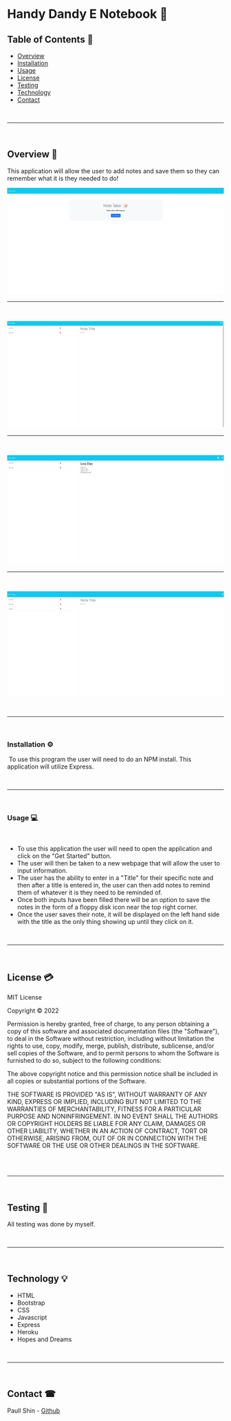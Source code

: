 # __Handy Dandy E Notebook__ 📓

## __Table of Contents__ 📄
* [Overview](#overview-🔎)
* [Installation](#installation-⚙️)
* [Usage](#usage-💻)
* [License](#license-💳)
* [Testing](#testing-📝)
* [Technology](#technology-💡)
* [Contact](#contact-☎)


<br>
<hr>
<br>

## __Overview__ 🔎

This application will allow the user to add notes and save them so they can remember what it is they needed to do!

![screenshots](./public/assets/img/Screenshot%202023-02-08%2015.22.23.png)

<hr>
<br>

![screenshots](./public/assets/img/Screenshot%202023-02-08%2015.22.29.png)
<hr>
<br>

![screenshots](./public/assets/img/Screenshot%202023-02-08%2015.23.32.png)
<hr>
<br>

![screenshots](./public/assets/img/Screenshot%202023-02-08%2015.23.38.png)

<br>
<hr>
<br>

### __Installation__ ⚙️
​
To use this program the user will need to do an NPM install. This application will utilize Express.

<br>
<hr>
<br>

### __Usage__ 💻
<br>

* To use this application the user will need to open the application and click on the "Get Started" button. 
* The user will then be taken to a new webpage that will allow the user to input information.
* The user has the ability to enter in a "Title" for their specific note and then after a title is entered in, the user can then add notes to remind them of whatever it is they need to be reminded of.
* Once both inputs have been filled there will be an option to save the notes in the form of a floppy disk icon near the top right corner. 
* Once the user saves their note, it will be displayed on the left hand side with the title as the only thing showing up until they click on it.

<br>
<hr>
<br>

## __License__ 💳
MIT License

Copyright © 2022

Permission is hereby granted, free of charge, to any person obtaining a copy of this software and associated documentation files (the "Software"), to deal in the Software without restriction, including without limitation the rights to use, copy, modify, merge, publish, distribute, sublicense, and/or sell copies of the Software, and to permit persons to whom the Software is furnished to do so, subject to the following conditions:

The above copyright notice and this permission notice shall be included in all copies or substantial portions of the Software.

THE SOFTWARE IS PROVIDED "AS IS", WITHOUT WARRANTY OF ANY KIND, EXPRESS OR IMPLIED, INCLUDING BUT NOT LIMITED TO THE WARRANTIES OF MERCHANTABILITY, FITNESS FOR A PARTICULAR PURPOSE AND NONINFRINGEMENT. IN NO EVENT SHALL THE AUTHORS OR COPYRIGHT HOLDERS BE LIABLE FOR ANY CLAIM, DAMAGES OR OTHER LIABILITY, WHETHER IN AN ACTION OF CONTRACT, TORT OR OTHERWISE, ARISING FROM, OUT OF OR IN CONNECTION WITH THE SOFTWARE OR THE USE OR OTHER DEALINGS IN THE SOFTWARE.


<br>
​<hr>
<br>

## __Testing__ 📝
All testing was done by myself.


<br>
<hr>
<br>

## __Technology__ 💡

* HTML
* Bootstrap
* CSS
* Javascript
* Express
* Heroku
* Hopes and Dreams

<br>
<hr>
<br>

## __Contact__ ☎

Paull Shin - [Github](https://github.com/paullsshin)